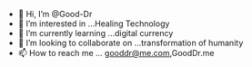 - 👋 Hi, I’m @Good-Dr
- 👀 I’m interested in ...Healing Technology 
- 🌱 I’m currently learning ...digital currency
- 💞️ I’m looking to collaborate on ...transformation of humanity 
- 📫 How to reach me ...
gooddr@me.com,GoodDr.me
<!---
Good-Dr/Good-Dr is a ✨ special ✨ repository because its `README.md` (this file) appears on your GitHub profile.
You can click the Preview link to take a look at your changes.
--->
